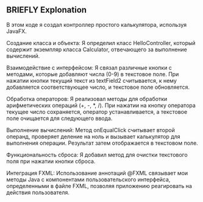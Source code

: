## BRIEFLY Explonation 


В этом коде я создал контроллер простого калькулятора, используя JavaFX. 

Создание класса и объекта: Я определил класс HelloController, который содержит экземпляр класса Calculator, отвечающего за выполнение вычислений.

Взаимодействие с интерфейсом: Я связал различные кнопки с методами, которые добавляют числа (0-9) в текстовое поле. При нажатии кнопки текущий текст из textField2 считывается, к нему добавляется соответствующее число, и текстовое поле обновляется.

Обработка операторов: Я реализовал методы для обработки арифметических операций (+, -, *, /). При нажатии на кнопку оператора текущее число сохраняется, оператор устанавливается, а текстовое поле очищается для следующего ввода.

Выполнение вычислений: Метод onEqualClick считывает второй операнд, проверяет деление на ноль и вызывает калькулятор для выполнения операции. Результат затем отображается в текстовом поле.

Функциональность сброса: Я добавил метод для очистки текстового поля при нажатии кнопки сброса.

Интеграция FXML: Использование аннотаций @FXML связывает мои методы Java с компонентами пользовательского интерфейса, определенными в файле FXML, позволяя приложению реагировать на действия пользователя.
